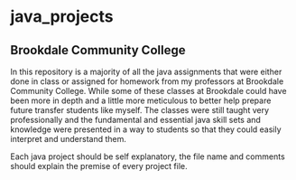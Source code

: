 # java_projects 

## **Brookdale Community College**

In this repository is a majority of all the java assignments that were either done in class or
assigned for homework from my professors at Brookdale Community College. While some of these
classes at Brookdale could have been more in depth and a little more meticulous to better help
prepare future transfer students like myself. The classes were still taught very professionally
and the fundamental and essential java skill sets and knowledge were presented in a way to 
students so that they could easily interpret and understand them.

Each java project should be self explanatory, the file name and comments should explain the
premise of every project file.

